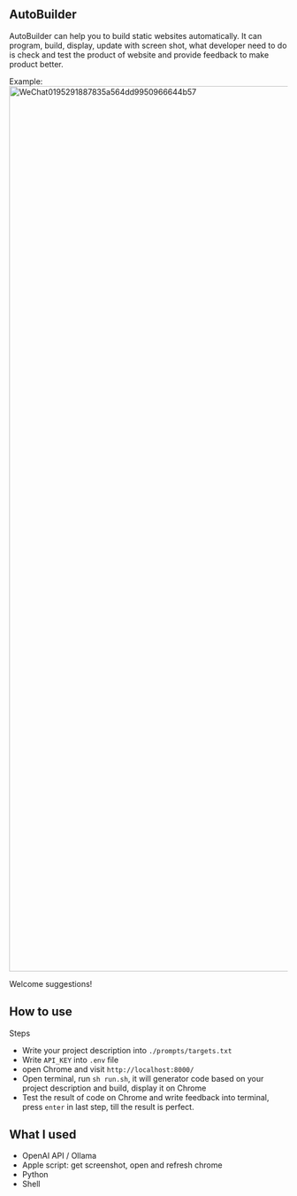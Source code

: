 ## AutoBuilder
AutoBuilder can help you to build static websites automatically. It can program, build, display, update with screen shot, what developer need to do is check and test the product of website and provide feedback to make product better.

Example:
<img width="1599" alt="WeChat0195291887835a564dd9950966644b57" src="https://github.com/user-attachments/assets/2ff641d5-8690-4479-9675-1e1da50b765e">

Welcome suggestions!

## How to use
Steps
+ Write your project description into `./prompts/targets.txt`
+ Write `API_KEY` into `.env` file
+ open Chrome and visit `http://localhost:8000/`
+ Open terminal, run `sh run.sh`, it will generator code based on your project description and build, display it on Chrome
+ Test the result of code on Chrome and write feedback into terminal, press `enter` in last step, till the result is perfect.

## What I used
+ OpenAI API / Ollama
+ Apple script: get screenshot, open and refresh chrome
+ Python
+ Shell 
